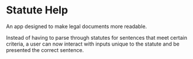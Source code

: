 # Statute Help

An app designed to make legal documents more readable.


Instead of having to parse through statutes for sentences that meet certain criteria, a user can now interact with
inputs unique to the statute and be presented the correct sentence.
